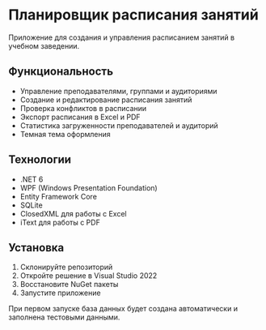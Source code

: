 # Планировщик расписания занятий

Приложение для создания и управления расписанием занятий в учебном заведении.

## Функциональность

- Управление преподавателями, группами и аудиториями
- Создание и редактирование расписания занятий
- Проверка конфликтов в расписании
- Экспорт расписания в Excel и PDF
- Статистика загруженности преподавателей и аудиторий
- Темная тема оформления

## Технологии

- .NET 6
- WPF (Windows Presentation Foundation)
- Entity Framework Core
- SQLite
- ClosedXML для работы с Excel
- iText для работы с PDF

## Установка

1. Склонируйте репозиторий
2. Откройте решение в Visual Studio 2022
3. Восстановите NuGet пакеты
4. Запустите приложение

При первом запуске база данных будет создана автоматически и заполнена тестовыми данными.
